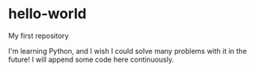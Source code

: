 # hello-world
My first repository

I'm learning Python, and I wish I could solve many problems with it in the future!
I will append some code here continuously.
